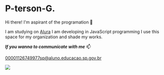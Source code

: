 # P-terson-G.
Hi there! I'm aspirant of the programation 📖

I am studying on [Alura](https://www.alura.com.br)
I am developing in JavaScript programming
I use this space for my organization and shade my works.

***If you wanna to communicate with me*** 📫

00001126749977sp@aluno.educacao.sp.gov.br

![](https://tenor.com/bVOMI.gif)
